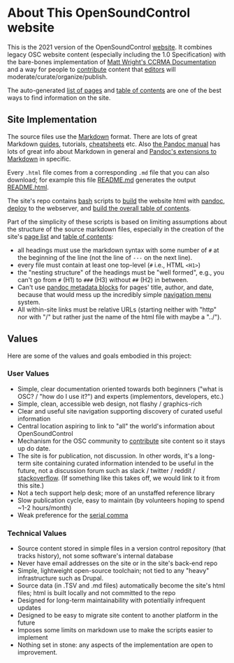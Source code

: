 # About This OpenSoundControl website

This is the 2021 version of the OpenSoundControl
[website](opensoundcontrol.org). It combines legacy OSC website
content (especially including the 1.0 Specification) with the
bare-bones implementation of [Matt Wright's CCRMA
Documentation](https://ccrma.stanford.edu/docs/toc.html) and a way for
people to [contribute](contribute.html) content that
[editors](editors.html) will moderate/curate/organize/publish.

The auto-generated [list of pages](page-list.html) and [table of
contents](toc.html) are one of the best ways to find information on
the site.



## Site Implementation

The source files use the
[Markdown](https://daringfireball.net/projects/markdown/)
format. 
There
are
lots
of
great
Markdown
[guides](https://www.markdownguide.org),
tutorials,
[cheatsheets](https://github.com/adam-p/markdown-here/wiki/Markdown-Cheatsheet)
etc.
Also 
[the Pandoc manual](https://pandoc.org/MANUAL.html) 
has lots of great info about Markdown in general and 
[Pandoc's extensions to
Markdown](https://pandoc.org/MANUAL.html#pandocs-markdown) in
specific.

Every `.html` file comes from a corresponding `.md` file that you can
also download; for example this file [README.md](README.md) generates
the output [README.html](README.html).

The site's repo contains
[bash](https://en.wikipedia.org/wiki/Bash_(Unix_shell)) scripts to
[build](build.sh) the website html with [pandoc](https://pandoc.org),
[deploy](deploy-test.sh) to the webserver, and [build the overall
table of contents](build-index.sh).

Part of the simplicity of these scripts is based on limiting
assumptions about the structure of the source markdown files,
especially in the creation of the site's [page list](page-list) and
[table of contents](toc.html):

* all headings must use the markdown syntax with some number of `#` at
  the beginning of the line (not the line of `---` on the next line).
* every file must contain at least one top-level (`#` i.e., HTML `<H1>`)
* the "nesting structure" of the headings must be "well formed", e.g.,
you can't go from `#` (H1) to `###` (H3) without `##` (H2) in between.
* Can't use [pandoc metadata
  blocks](https://pandoc.org/MANUAL.html#metadata-blocks) for pages'
  title, author, and date, because that would mess up the incredibly
  simple [navigation menu](navigation-menu.md) system.
* All within-site links must be relative URLs (starting neither with
  "http" nor with "/" but rather just the name of the html file with 
  maybe a "../").
  
## Values

Here are some of the values and goals embodied in this project:

### User Values

* Simple, clear documentation oriented towards both beginners ("what
  is OSC? / "how do I use it?") and experts (implementors, developers, etc.)
* Simple, clean, accessible web design, not flashy / graphics-rich
* Clear and useful site navigation supporting discovery of curated
  useful information
* Central location aspiring to link to "all" the world's information
  about OpenSoundControl
* Mechanism for the OSC community to [contribute](contribute.html)
  site content so it stays up do date.
* The site is for publication, not discussion. In other words, it's a
  long-term site containing curated information intended to be useful
  in the future, not a discussion forum such as slack / twitter /
  reddit /
  [stackoverflow](https://stackoverflow.com/search?q=opensoundcontrol).
  (If something like this takes off, we would link to it from this
  site.)
* Not a tech support help desk; more of an unstaffed reference library
* Slow publication cycle, easy to maintain (by volunteers hoping to
  spend ~1-2 hours/month)
* Weak preference for the [serial
  comma](https://en.wikipedia.org/wiki/Serial_comma)


### Technical Values

* Source content stored in simple files in a version control
  repository (that tracks history), not some software's internal database
* Never have email addresses on the site or in the site's back-end repo
* Simple, lightweight open-source toolchain; not tied to any "heavy"
  infrastructure such as Drupal.
* Source data (in .TSV and .md files) automatically become the site's
  html files; html is built locally and not committed to the repo
* Designed for long-term maintainability with potentially infrequent updates
* Designed to be easy to migrate site content to another platform in the future
* Imposes some limits on markdown use to make the scripts easier to
  implement 
* Nothing set in stone: any aspects of the implementation are open
  to improvement.
